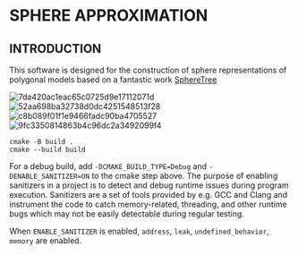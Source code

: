 
# SPHERE APPROXIMATION

## INTRODUCTION

This software is designed for the construction of sphere representations
of polygonal models based on a fantastic work [SphereTree](https://github.com/mlund/spheretree.git)


![7da420ac1eac65c0725d9e17112071d](https://github.com/user-attachments/assets/ac2e3b6a-6a30-46d4-a211-f07bbb09a1dc)
![52aa698ba32738d0dc4251548513f28](https://github.com/user-attachments/assets/0e5db557-0f87-439e-bb6c-e850fb81aec7)
![c8b089f01f1e9466fadc90ba4705527](https://github.com/user-attachments/assets/8ebe6235-737a-4058-9f7a-05f48c71b6b3)
![9fc3350814863b4c96dc2a3492099f4](https://github.com/user-attachments/assets/5b851bf3-db31-4281-9beb-ee026f84ccf9)





```console
cmake -B build .
cmake --build build
```

For a debug build, add `-DCMAKE_BUILD_TYPE=Debug` and `-DENABLE_SANITIZER=ON` to the cmake step above.
The purpose of enabling sanitizers in a project is to detect and debug runtime issues during program execution.
Sanitizers are a set of tools provided by e.g. GCC and Clang and instrument the code to catch memory-related, threading, and other runtime bugs which may not be easily detectable during regular testing. 

When `ENABLE_SANITIZER` is enabled, `address`, `leak`, `undefined_behavior`, `memory` are enabled.

